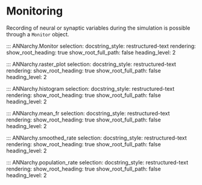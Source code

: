 # Monitoring

Recording of neural or synaptic variables during the simulation is
possible through a `Monitor` object.

::: ANNarchy.Monitor
    selection:
      docstring_style: restructured-text
    rendering:
      show_root_heading: true
      show_root_full_path: false
      heading_level: 2

::: ANNarchy.raster_plot
    selection:
      docstring_style: restructured-text
    rendering:
      show_root_heading: true
      show_root_full_path: false
      heading_level: 2

::: ANNarchy.histogram
    selection:
      docstring_style: restructured-text
    rendering:
      show_root_heading: true
      show_root_full_path: false
      heading_level: 2

::: ANNarchy.mean_fr
    selection:
      docstring_style: restructured-text
    rendering:
      show_root_heading: true
      show_root_full_path: false
      heading_level: 2

::: ANNarchy.smoothed_rate
    selection:
      docstring_style: restructured-text
    rendering:
      show_root_heading: true
      show_root_full_path: false
      heading_level: 2

::: ANNarchy.population_rate
    selection:
      docstring_style: restructured-text
    rendering:
      show_root_heading: true
      show_root_full_path: false
      heading_level: 2

